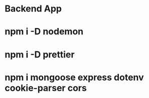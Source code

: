 # Backend App

# npm i -D nodemon
# npm i -D prettier
# npm i mongoose express dotenv cookie-parser cors